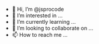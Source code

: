 - 👋 Hi, I’m @jsprocode
- 👀 I’m interested in ...
- 🌱 I’m currently learning ...
- 💞️ I’m looking to collaborate on ...
- 📫 How to reach me ...

<!---
jsprocode/jsprocode is a ✨ special ✨ repository because its `README.md` (this file) appears on your GitHub profile.
You can click the Preview link to take a look at your changes.
--->
